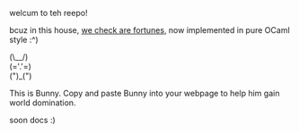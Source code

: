 welcum to teh reepo!

bcuz in this house, [we check are fortunes](https://github.com/ganelonhb/forchan), now implemented in pure OCaml style :^)

(\\\_\_/)  
(='.'=)  
(")\_(")  

This is Bunny. Copy and paste Bunny into your webpage to help him gain world domination.

soon docs :)
